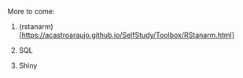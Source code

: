 More to come:

1. (rstanarm)[https://acastroaraujo.github.io/SelfStudy/Toolbox/RStanarm.html]

2. SQL

3. Shiny